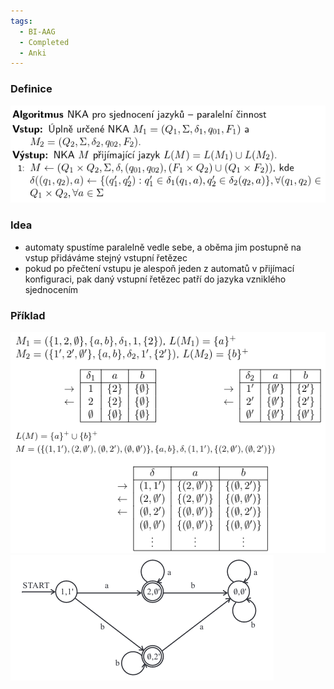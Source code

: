 ```yaml
---
tags:
  - BI-AAG
  - Completed
  - Anki
---
```


### Definice
![](Attachments/Pasted%20image%2020231206231551.png)

### Idea
- automaty spustíme paralelně vedle sebe, a oběma jim postupně na vstup přidáváme stejný vstupní řetězec
- pokud po přečtení vstupu je alespoň jeden z automatů v přijímací konfiguraci, pak daný vstupní řetězec patří do jazyka vzniklého sjednocením

### Příklad
![](Attachments/Pasted%20image%2020231206231617.png)
![](Attachments/Pasted%20image%2020231206231622.png)